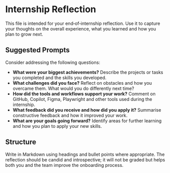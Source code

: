 # Internship Reflection

This file is intended for your end‑of‑internship reflection. Use it to capture your thoughts on the overall experience, what you learned and how you plan to grow next.

## Suggested Prompts

Consider addressing the following questions:

- **What were your biggest achievements?** Describe the projects or tasks you completed and the skills you developed.
- **What challenges did you face?** Reflect on obstacles and how you overcame them. What would you do differently next time?
- **How did the tools and workflows support your work?** Comment on GitHub, Copilot, Figma, Playwright and other tools used during the internship.
- **What feedback did you receive and how did you apply it?** Summarise constructive feedback and how it improved your work.
- **What are your goals going forward?** Identify areas for further learning and how you plan to apply your new skills.

## Structure

Write in Markdown using headings and bullet points where appropriate. The reflection should be candid and introspective; it will not be graded but helps both you and the team improve the onboarding process.
